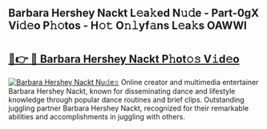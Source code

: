 ## Barbara Hershey Nackt L𝚎a𝚔ed N𝚞𝚍e - Part-0gX Vi𝚍𝚎o P𝚑𝚘tos - H𝚘𝚝 O𝚗𝚕yf𝚊ns L𝚎a𝚔s OAWWl

# <h2><a href="http://kf71qk6.oniu.top/?m=Barbara+Hershey+Nackt">🔗👉 🔴 Barbara Hershey Nackt P𝚑ot𝚘𝚜 V𝚒d𝚎o</a></h2>

[![Barbara Hershey Nackt Nu𝚍e𝚜](https://i.imgur.com/0qMVB7G.gif)](http://kf71qk6.oniu.top/?m=Barbara+Hershey+Nackt)
Online creator and multimedia entertainer Barbara Hershey Nackt, known for disseminating dance and lifestyle knowledge through popular dance routines and brief clips. Outstanding juggling partner Barbara Hershey Nackt, recognized for their remarkable abilities and accomplishments in juggling with others.  
